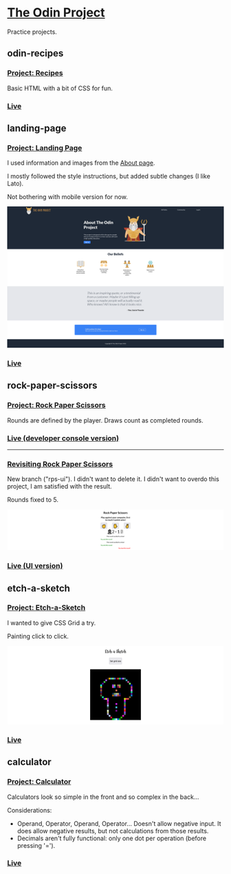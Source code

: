 # [The Odin Project](https://www.theodinproject.com)
Practice projects.

## odin-recipes
### [Project: Recipes](https://www.theodinproject.com/lessons/foundations-recipes)
Basic HTML with a bit of CSS for fun.

### [Live](https://juanmaroni.me/the-odin-project/odin-recipes/)

## landing-page
### [Project: Landing Page](https://www.theodinproject.com/lessons/foundations-landing-page)
I used information and images from the [About page](https://www.theodinproject.com/about).

I mostly followed the style instructions, but added subtle changes (I like Lato).

Not bothering with mobile version for now.

![Screenshot landing-page](https://raw.githubusercontent.com/juanmaroni/the-odin-project/f253a870116c9e60385a5120f24c8c0e5d30978a/landing-page/screenshot.png)

### [Live](https://juanmaroni.me/the-odin-project/landing-page/)

## rock-paper-scissors
### [Project: Rock Paper Scissors](https://www.theodinproject.com/lessons/foundations-rock-paper-scissors)
Rounds are defined by the player. Draws count as completed rounds.

### [Live (developer console version)](https://juanmaroni.me/the-odin-project/rock-paper-scissors/console/)

-----

### [Revisiting Rock Paper Scissors](https://www.theodinproject.com/lessons/foundations-revisiting-rock-paper-scissors)
New branch ("rps-ui"). I didn't want to delete it. I didn't want to overdo this project, I am satisfied with the result.

Rounds fixed to 5.

![Screenshot rock-paper-sicssors](https://raw.githubusercontent.com/juanmaroni/the-odin-project/main/rock-paper-scissors/screenshot.png)

### [Live (UI version)](https://juanmaroni.me/the-odin-project/rock-paper-scissors/ui/)

## etch-a-sketch
### [Project: Etch-a-Sketch](https://www.theodinproject.com/lessons/foundations-etch-a-sketch)
I wanted to give CSS Grid a try.

Painting click to click.

![Screenshot etch-a-sketch](https://raw.githubusercontent.com/juanmaroni/the-odin-project/main/etch-a-sketch/screenshot.png)

### [Live](https://juanmaroni.me/the-odin-project/etch-a-sketch/)

## calculator
### [Project: Calculator](https://www.theodinproject.com/lessons/foundations-calculator)
Calculators look so simple in the front and so complex in the back...

Considerations:
- Operand, Operator, Operand, Operator... Doesn't allow negative input. It does allow negative results, but not calculations from those results.
- Decimals aren't fully functional: only one dot per operation (before pressing '=').

### [Live](https://juanmaroni.me/the-odin-project/calculator/)
